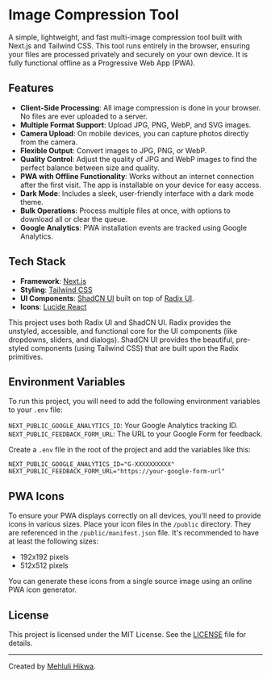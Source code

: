 # Image Compression Tool

A simple, lightweight, and fast multi-image compression tool built with Next.js and Tailwind CSS. This tool runs entirely in the browser, ensuring your files are processed privately and securely on your own device. It is fully functional offline as a Progressive Web App (PWA).

## Features

-   **Client-Side Processing**: All image compression is done in your browser. No files are ever uploaded to a server.
-   **Multiple Format Support**: Upload JPG, PNG, WebP, and SVG images.
-   **Camera Upload**: On mobile devices, you can capture photos directly from the camera.
-   **Flexible Output**: Convert images to JPG, PNG, or WebP.
-   **Quality Control**: Adjust the quality of JPG and WebP images to find the perfect balance between size and quality.
-   **PWA with Offline Functionality**: Works without an internet connection after the first visit. The app is installable on your device for easy access.
-   **Dark Mode**: Includes a sleek, user-friendly interface with a dark mode theme.
-   **Bulk Operations**: Process multiple files at once, with options to download all or clear the queue.
-   **Google Analytics**: PWA installation events are tracked using Google Analytics.

## Tech Stack

-   **Framework**: [Next.js](https://nextjs.org/)
-   **Styling**: [Tailwind CSS](https://tailwindcss.com/)
-   **UI Components**: [ShadCN UI](https://ui.shadcn.com/) built on top of [Radix UI](https://www.radix-ui.com/).
-   **Icons**: [Lucide React](https://lucide.dev/guide/packages/lucide-react)

This project uses both Radix UI and ShadCN UI. Radix provides the unstyled, accessible, and functional core for the UI components (like dropdowns, sliders, and dialogs). ShadCN UI provides the beautiful, pre-styled components (using Tailwind CSS) that are built upon the Radix primitives.

## Environment Variables

To run this project, you will need to add the following environment variables to your `.env` file:

`NEXT_PUBLIC_GOOGLE_ANALYTICS_ID`: Your Google Analytics tracking ID.
`NEXT_PUBLIC_FEEDBACK_FORM_URL`: The URL to your Google Form for feedback.

Create a `.env` file in the root of the project and add the variables like this:

```
NEXT_PUBLIC_GOOGLE_ANALYTICS_ID="G-XXXXXXXXXX"
NEXT_PUBLIC_FEEDBACK_FORM_URL="https://your-google-form-url"
```

## PWA Icons

To ensure your PWA displays correctly on all devices, you'll need to provide icons in various sizes. Place your icon files in the `/public` directory. They are referenced in the `/public/manifest.json` file. It's recommended to have at least the following sizes:

-   192x192 pixels
-   512x512 pixels

You can generate these icons from a single source image using an online PWA icon generator.

## License

This project is licensed under the MIT License. See the [LICENSE](LICENSE) file for details.

---

Created by [Mehluli Hikwa](https://thatafro.netlify.app/).
